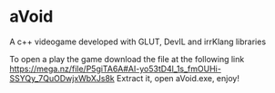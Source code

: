 # aVoid
 A c++ videogame developed with GLUT, DevIL and irrKlang libraries

To open a play the game download the file at the following link
https://mega.nz/file/P5giTA6A#AI-yo53tD4l_1s_fmOUHi-SSYQy_7QuODwjxWbXJs8k
Extract it, open aVoid.exe, enjoy!
